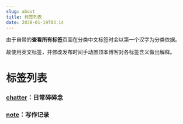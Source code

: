 ```yaml
---
slug: about
title: 标签列表
date: 2038-01-19T03:14
---
```


由于自带的**查看所有标签**页面在分类中文标签时会以第一个汉字为分类依据。

故使用英文标签，并修改发布时间手动置顶本博客对各标签含义做出解释。

<!--truncate-->

# 标签列表

### [chatter](./tags/chatter)：日常碎碎念

### [note](./tags/note)：写作记录
